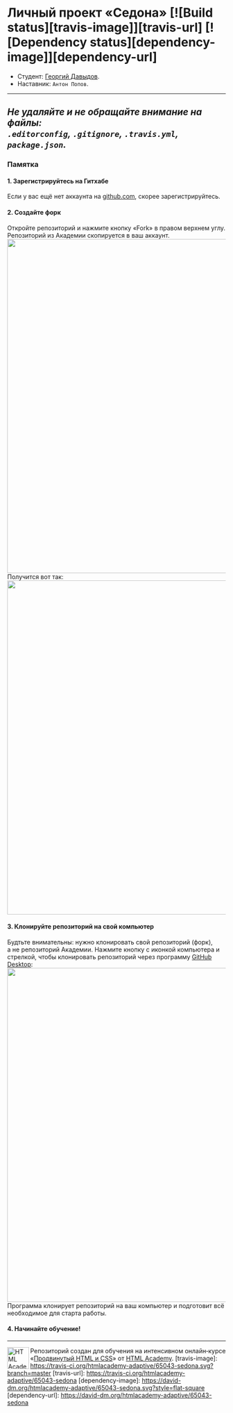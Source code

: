 # Личный проект «Седона» [![Build status][travis-image]][travis-url] [![Dependency status][dependency-image]][dependency-url]
* Студент: [Георгий Давыдов](https://up.htmlacademy.ru/adaptive/6/user/65043).
* Наставник: `Антон Попов`.
---
_Не удаляйте и не обращайте внимание на файлы:_<br>
_`.editorconfig`, `.gitignore`, `.travis.yml`, `package.json`._
---
### Памятка
#### 1. Зарегистрируйтесь на Гитхабе
Если у вас ещё нет аккаунта на [github.com](https://github.com/join), скорее зарегистрируйтесь.
#### 2. Создайте форк
Откройте репозиторий и нажмите кнопку «Fork» в правом верхнем углу. Репозиторий из Академии скопируется в ваш аккаунт.
<img width="769" alt="" src="https://cloud.githubusercontent.com/assets/10909/12391938/5b3183f8-bdfc-11e5-888b-fa74dcf4d829.jpg">
Получится вот так:
<img width="769" alt="" src="https://cloud.githubusercontent.com/assets/10909/12391937/5b2fc266-bdfc-11e5-811d-dc5e1057ad87.jpg">
#### 3. Клонируйте репозиторий на свой компьютер
Будтьте внимательны: нужно клонировать свой репозиторий (форк), а не репозиторий Академии. Нажмите кнопку с иконкой компьютера и стрелкой, чтобы клонировать репозиторий через программу [GitHub Desktop](https://desktop.github.com):
<img width="769" alt="" src="https://cloud.githubusercontent.com/assets/10909/12391902/17d49924-bdfc-11e5-8864-05fbcbddbb90.jpg">
Программа клонирует репозиторий на ваш компьютер и подготовит всё необходимое для старта работы.
#### 4. Начинайте обучение!
---
<a href="https://htmlacademy.ru/intensive/adaptive"><img align="left" width="50" height="50" alt="HTML Academy" src="https://up.htmlacademy.ru/static/img/intensive/adaptive/logo-for-github.svg"></a>
Репозиторий создан для обучения на интенсивном онлайн‑курсе «[Продвинутый HTML и CSS](https://htmlacademy.ru/intensive/adaptive)» от [HTML Academy](https://htmlacademy.ru).
[travis-image]: https://travis-ci.org/htmlacademy-adaptive/65043-sedona.svg?branch=master
[travis-url]: https://travis-ci.org/htmlacademy-adaptive/65043-sedona
[dependency-image]: https://david-dm.org/htmlacademy-adaptive/65043-sedona.svg?style=flat-square
[dependency-url]: https://david-dm.org/htmlacademy-adaptive/65043-sedona
